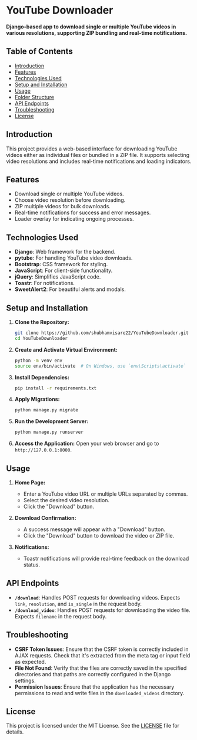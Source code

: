 # YouTube Downloader

**Django-based app to download single or multiple YouTube videos in various resolutions, supporting ZIP bundling and real-time notifications.**

## Table of Contents

- [Introduction](#introduction)
- [Features](#features)
- [Technologies Used](#technologies-used)
- [Setup and Installation](#setup-and-installation)
- [Usage](#usage)
- [Folder Structure](#folder-structure)
- [API Endpoints](#api-endpoints)
- [Troubleshooting](#troubleshooting)
- [License](#license)

## Introduction

This project provides a web-based interface for downloading YouTube videos either as individual files or bundled in a ZIP file. It supports selecting video resolutions and includes real-time notifications and loading indicators.

## Features

- Download single or multiple YouTube videos.
- Choose video resolution before downloading.
- ZIP multiple videos for bulk downloads.
- Real-time notifications for success and error messages.
- Loader overlay for indicating ongoing processes.

## Technologies Used

- **Django**: Web framework for the backend.
- **pytube**: For handling YouTube video downloads.
- **Bootstrap**: CSS framework for styling.
- **JavaScript**: For client-side functionality.
- **jQuery**: Simplifies JavaScript code.
- **Toastr**: For notifications.
- **SweetAlert2**: For beautiful alerts and modals.

## Setup and Installation

1. **Clone the Repository:**

   ```bash
   git clone https://github.com/shubhamvisare22/YouTubeDownloader.git
   cd YouTubeDownloader
   ```
2. **Create and Activate Virtual Environment:**

   ```bash
   python -m venv env
   source env/bin/activate  # On Windows, use `env\Scripts\activate`
   ```
3. **Install Dependencies:**

   ```bash
   pip install -r requirements.txt
   ```
4. **Apply Migrations:**

   ```bash
   python manage.py migrate
   ```
5. **Run the Development Server:**

   ```bash
   python manage.py runserver
   ```
6. **Access the Application:**
   Open your web browser and go to `http://127.0.0.1:8000`.

## Usage

1. **Home Page:**

   - Enter a YouTube video URL or multiple URLs separated by commas.
   - Select the desired video resolution.
   - Click the "Download" button.
2. **Download Confirmation:**

   - A success message will appear with a "Download" button.
   - Click the "Download" button to download the video or ZIP file.
3. **Notifications:**

   - Toastr notifications will provide real-time feedback on the download status.



## API Endpoints

- **`/download`**: Handles POST requests for downloading videos. Expects `link`, `resolution`, and `is_single` in the request body.
- **`/download_video`**: Handles POST requests for downloading the video file. Expects `filename` in the request body.

## Troubleshooting

- **CSRF Token Issues**: Ensure that the CSRF token is correctly included in AJAX requests. Check that it's extracted from the meta tag or input field as expected.
- **File Not Found**: Verify that the files are correctly saved in the specified directories and that paths are correctly configured in the Django settings.
- **Permission Issues**: Ensure that the application has the necessary permissions to read and write files in the `downloaded_videos` directory.

## License

This project is licensed under the MIT License. See the [LICENSE](LICENSE) file for details.
